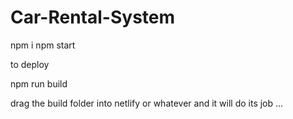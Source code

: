 # Car-Rental-System

npm i
npm start



to deploy

npm run build

drag the build folder into netlify or whatever and it will do its job ...
